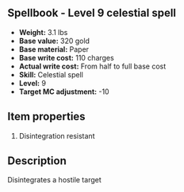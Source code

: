 ## Spellbook - Level 9 celestial spell

- **Weight:** 3.1 lbs
- **Base value:** 320 gold
- **Base material:** Paper
- **Base write cost:** 110 charges
- **Actual write cost:** From half to full base cost
- **Skill:** Celestial spell
- **Level:** 9
- **Target MC adjustment:** -10

## Item properties

1. Disintegration resistant

## Description

Disintegrates a hostile target
